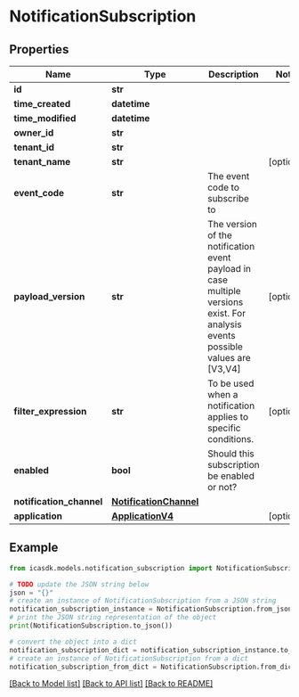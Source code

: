 # NotificationSubscription


## Properties

Name | Type | Description | Notes
------------ | ------------- | ------------- | -------------
**id** | **str** |  | 
**time_created** | **datetime** |  | 
**time_modified** | **datetime** |  | 
**owner_id** | **str** |  | 
**tenant_id** | **str** |  | 
**tenant_name** | **str** |  | [optional] 
**event_code** | **str** | The event code to subscribe to | 
**payload_version** | **str** | The version of the notification event payload in case multiple versions exist. For analysis events possible values are [V3,V4] | [optional] 
**filter_expression** | **str** | To be used when a notification applies to specific conditions. | [optional] 
**enabled** | **bool** | Should this subscription be enabled or not? | 
**notification_channel** | [**NotificationChannel**](NotificationChannel.md) |  | 
**application** | [**ApplicationV4**](ApplicationV4.md) |  | [optional] 

## Example

```python
from icasdk.models.notification_subscription import NotificationSubscription

# TODO update the JSON string below
json = "{}"
# create an instance of NotificationSubscription from a JSON string
notification_subscription_instance = NotificationSubscription.from_json(json)
# print the JSON string representation of the object
print(NotificationSubscription.to_json())

# convert the object into a dict
notification_subscription_dict = notification_subscription_instance.to_dict()
# create an instance of NotificationSubscription from a dict
notification_subscription_from_dict = NotificationSubscription.from_dict(notification_subscription_dict)
```
[[Back to Model list]](../README.md#documentation-for-models) [[Back to API list]](../README.md#documentation-for-api-endpoints) [[Back to README]](../README.md)


